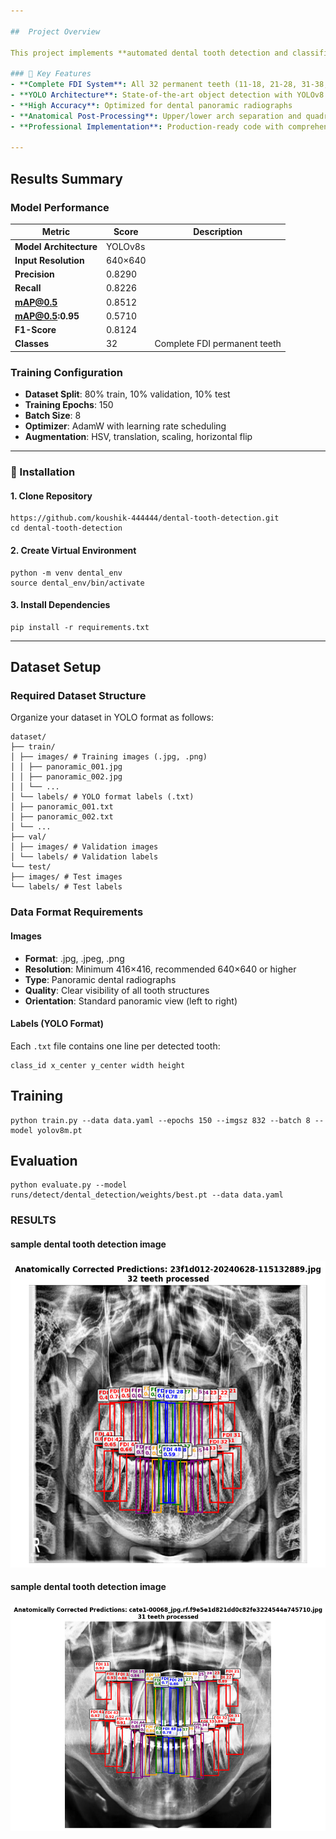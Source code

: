 ```yaml
---

##  Project Overview

This project implements **automated dental tooth detection and classification** in panoramic radiographs using **YOLOv8 object detection** combined with the **FDI (Federation Dentaire Internationale) numbering system**. The system can detect and classify all **32 permanent teeth** with anatomically correct FDI numbering, providing a comprehensive solution for dental AI applications.

### 🔬 Key Features
- **Complete FDI System**: All 32 permanent teeth (11-18, 21-28, 31-38, 41-48)
- **YOLO Architecture**: State-of-the-art object detection with YOLOv8
- **High Accuracy**: Optimized for dental panoramic radiographs
- **Anatomical Post-Processing**: Upper/lower arch separation and quadrant division
- **Professional Implementation**: Production-ready code with comprehensive documentation

---
```


##  Results Summary

###  Model Performance

| Metric | Score | Description |
|--------|-------|-------------|
| **Model Architecture** | YOLOv8s |
| **Input Resolution** | 640×640 |
| **Precision** | 0.8290 |
| **Recall** | 0.8226 |
| **mAP@0.5** | 0.8512 |
| **mAP@0.5:0.95** | 0.5710 |
| **F1-Score** | 0.8124 |
| **Classes** | 32 | Complete FDI permanent teeth |


###  Training Configuration
- **Dataset Split**: 80% train, 10% validation, 10% test
- **Training Epochs**: 150
- **Batch Size**: 8
- **Optimizer**: AdamW with learning rate scheduling
- **Augmentation**: HSV, translation, scaling, horizontal flip

---

### 🔧 Installation

#### 1. Clone Repository

```
https://github.com/koushik-444444/dental-tooth-detection.git
cd dental-tooth-detection
```

#### 2. Create Virtual Environment

```
python -m venv dental_env
source dental_env/bin/activate
```


#### 3. Install Dependencies

```
pip install -r requirements.txt
```


---

##  Dataset Setup

###  Required Dataset Structure

Organize your dataset in YOLO format as follows:

```
dataset/
├── train/
│ ├── images/ # Training images (.jpg, .png)
│ │ ├── panoramic_001.jpg
│ │ ├── panoramic_002.jpg
│ │ └── ...
│ └── labels/ # YOLO format labels (.txt)
│ ├── panoramic_001.txt
│ ├── panoramic_002.txt
│ └── ...
├── val/
│ ├── images/ # Validation images
│ └── labels/ # Validation labels
└── test/
├── images/ # Test images
└── labels/ # Test labels
```


###  Data Format Requirements

#### **Images**
- **Format**: .jpg, .jpeg, .png
- **Resolution**: Minimum 416×416, recommended 640×640 or higher
- **Type**: Panoramic dental radiographs
- **Quality**: Clear visibility of all tooth structures
- **Orientation**: Standard panoramic view (left to right)

#### **Labels (YOLO Format)**
Each `.txt` file contains one line per detected tooth:

```
class_id x_center y_center width height
```

##  Training

```
python train.py --data data.yaml --epochs 150 --imgsz 832 --batch 8 --model yolov8m.pt
```

## Evaluation

```
python evaluate.py --model runs/detect/dental_detection/weights/best.pt --data data.yaml
```

### RESULTS

#### sample dental tooth detection image
![](sample_results_images/sample_2.png)

#### sample dental tooth detection image

![](sample_results_images/sample_4.png)


